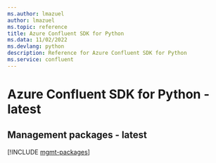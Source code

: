 ```yaml
---
ms.author: lmazuel
author: lmazuel
ms.topic: reference
title: Azure Confluent SDK for Python
ms.data: 11/02/2022
ms.devlang: python
description: Reference for Azure Confluent SDK for Python
ms.service: confluent
---
```

# Azure Confluent SDK for Python - latest

## Management packages - latest
[!INCLUDE [mgmt-packages](confluent-mgmt-index.md)]